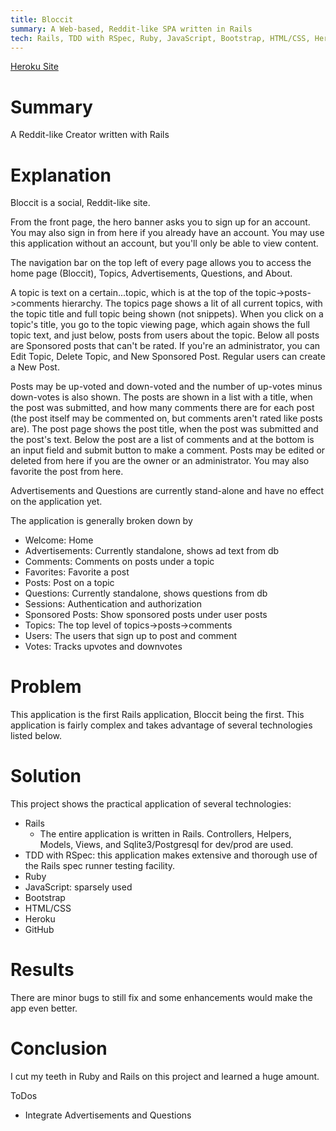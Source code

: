 ```yaml
---
title: Bloccit
summary: A Web-based, Reddit-like SPA written in Rails
tech: Rails, TDD with RSpec, Ruby, JavaScript, Bootstrap, HTML/CSS, Heroku, and GitHub
---
```

[1]: https://whispering-tor-51678.herokuapp.com/
[Heroku Site][1]

# Summary

  A Reddit-like Creator written with Rails

# Explanation

  Bloccit is a social, Reddit-like site.

  From the front page, the hero banner asks you to sign up for an account. You may also sign in from here if you already have an account. You may use this application without an account, but you'll only be able to view content.

  The navigation bar on the top left of every page allows you to access the home page (Bloccit), Topics, Advertisements, Questions, and About.

  A topic is text on a certain...topic, which is at the top of the topic->posts->comments hierarchy. The topics page shows a lit of all current topics, with the topic title and full topic being shown (not snippets). When you click on a topic's title, you go to the topic viewing page, which again shows the full topic text, and just below, posts from users about the topic. Below all posts are Sponsored posts that can't be rated. If you're an administrator, you can Edit Topic, Delete Topic, and New Sponsored Post. Regular users can create a New Post.

  Posts may be up-voted and down-voted and the number of up-votes minus down-votes is also shown. The posts are shown in a list with a title, when the post was submitted, and how many comments there are for each post (the post itself may be commented on, but comments aren't rated like posts are). The post page shows the post title, when the post was submitted and the post's text. Below the post are a list of comments and at the bottom is an input field and submit button to make a comment. Posts may be edited or deleted from here if you are the owner or an administrator. You may also favorite the post from here.

  Advertisements and Questions are currently stand-alone and have no effect on the application yet.

  The application is generally broken down by
  - Welcome: Home
  - Advertisements: Currently standalone, shows ad text from db
  - Comments: Comments on posts under a topic
  - Favorites: Favorite a post
  - Posts: Post on a topic
  - Questions: Currently standalone, shows questions from db
  - Sessions: Authentication and authorization
  - Sponsored Posts: Show sponsored posts under user posts
  - Topics: The top level of topics->posts->comments
  - Users: The users that sign up to post and comment
  - Votes: Tracks upvotes and downvotes

# Problem

  This application is the first Rails application, Bloccit being the first. This application is fairly complex and takes advantage of several technologies listed below.

# Solution

  This project shows the practical application of several technologies:
  - Rails
    - The entire application is written in Rails. Controllers, Helpers, Models, Views, and Sqlite3/Postgresql for dev/prod are used.
  - TDD with RSpec: this application makes extensive and thorough use of the Rails spec runner testing facility.
  - Ruby
  - JavaScript: sparsely used
  - Bootstrap
  - HTML/CSS
  - Heroku
  - GitHub

# Results

  There are minor bugs to still fix and some enhancements would make the app even better.

# Conclusion
  I cut my teeth in Ruby and Rails on this project and learned a huge amount.

  ToDos
  - Integrate Advertisements and Questions
